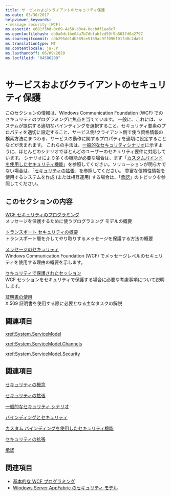 ```yaml
---
title: サービスおよびクライアントのセキュリティ保護
ms.date: 03/30/2017
helpviewer_keywords:
- message security [WCF]
ms.assetid: e681f3bd-0c09-4a58-b0e4-0ecbdf1aa6c7
ms.openlocfilehash: db0a0dcfbe04a7b7dbfabfed59f9b8637d0a2797
ms.sourcegitcommit: cdb295dd1db589ce5169ac9ff096f01fd0c2da9d
ms.translationtype: MT
ms.contentlocale: ja-JP
ms.lasthandoff: 06/09/2020
ms.locfileid: "84586209"
---
```

# <a name="securing-services-and-clients"></a>サービスおよびクライアントのセキュリティ保護
このセクションの情報は、Windows Communication Foundation (WCF) でのセキュリティのプログラミングに焦点を当てています。 一般に、これには、システムが提供する適切なバインディングを選択すること、セキュリティ要素のプロパティを適切に設定すること、サービス側/クライアント側で使う資格情報の検索方法にまつわる、サービスの動作に関するプロパティを適切に設定することなどが含まれます。 これらの手法は、[一般的なセキュリティシナリオ](common-security-scenarios.md)に示すように、ほとんどのシナリオでほとんどのユーザーのセキュリティ要件に対応しています。 シナリオにより多くの機能が必要な場合は、まず「[カスタムバインドを使用したセキュリティ機能](security-capabilities-with-custom-bindings.md)」を参照してください。ソリューションが明らかでない場合は、「[セキュリティの拡張](../extending/extending-security.md)」を参照してください。 豊富な信頼性情報を使用するシステムを作成 (または相互運用) する場合は、「[承認](authorization-in-wcf.md)」のトピックを参照してください。  
  
## <a name="in-this-section"></a>このセクションの内容  
 [WCF セキュリティのプログラミング](programming-wcf-security.md)  
 メッセージを保護するために使うプログラミング モデルの概要  
  
 [トランスポート セキュリティの概要](transport-security-overview.md)  
 トランスポート層を介してやり取りするメッセージを保護する方法の概要  
  
 [メッセージのセキュリティ](message-security-in-wcf.md)  
 Windows Communication Foundation (WCF) でメッセージレベルのセキュリティを使用する理由の概要を示します。  
  
 [セキュリティで保護されたセッション](secure-sessions.md)  
 WCF セッションをセキュリティで保護する場合に必要な考慮事項について説明します。  
  
 [証明書の使用](working-with-certificates.md)  
 X.509 証明書を使用する際に必要となる主なタスクの解説  
  
## <a name="reference"></a>関連項目  
 <xref:System.ServiceModel>  
  
 <xref:System.ServiceModel.Channels>  
  
 <xref:System.ServiceModel.Security>  
  
## <a name="related-sections"></a>関連項目  
 [セキュリティの概念](security-concepts.md)  
  
 [セキュリティの拡張](../extending/extending-security.md)  
  
 [一般的なセキュリティ シナリオ](common-security-scenarios.md)  
  
 [バインディングとセキュリティ](bindings-and-security.md)  
  
 [カスタム バインディングを使用したセキュリティ機能](security-capabilities-with-custom-bindings.md)  
  
 [セキュリティの拡張](../extending/extending-security.md)  
  
 [承認](authorization-in-wcf.md)  
  
## <a name="see-also"></a>関連項目

- [基本的な WCF プログラミング](../basic-wcf-programming.md)
- [Windows Server AppFabric のセキュリティ モデル](https://docs.microsoft.com/previous-versions/appfabric/ee677202(v=azure.10))
